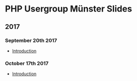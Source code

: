 # PHP Usergroup Münster Slides

## 2017

### September 20th 2017

* [Introduction](http://phpugms.github.io/phpugms_greeting_2017-09/index.html)

### October 17th 2017

* [Introduction](http://phpugms.github.io/phpugms_greeting_2017-10/index.html)
